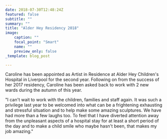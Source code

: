 ```yaml
---
date: 2018-07-30T12:48:24Z
featured: false
subtitle: ""
summary: ""
title: "Alder Hey Residency 2018"
image:
    caption: ""
    focal_point: "Smart"
    name: ""
    preview_only: false
_template: blog_post

---
```

Caroline has been appointed as Artist in Residence at Alder Hey Children's Hospital in Liverpool for the second year. Following on from the success of her 2017 residency, Caroline has been asked back to work with 2 new wards during the autumn of this year.

"I can't wait to work with the children, families and staff again. It was such a privilege last year to be welcomed into what can be a frightening exhausting and stressful situation and to help make some amazing sculptures. We have had more than a few laughs too. To feel that I have diverted attention away from the unpleasant aspects of a hospital stay for at least a short period of the day and to make a child smile who maybe hasn't been, that makes my job amazing."
